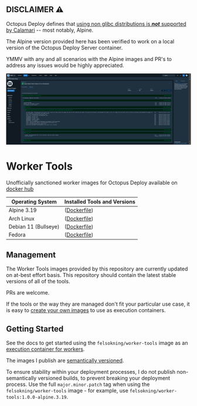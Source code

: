 ## DISCLAIMER :warning:
Octopus Deploy defines that [using non glibc distributions is _**not**_ supported by Calamari](https://octopus.com/docs/projects/steps/execution-containers-for-workers#supported-linux-distributions) -- most notably, Alpine. 

The Alpine version provided here has been verified to work on a local version of the Octopus Deploy Server container. 

YMMV with any and all scenarios with the Alpine images and PR's to address any issues would be highly appreciated.

![Proof Alpine Works for Script Process](./alpine_proof.png)

# Worker Tools

Unofficially sanctioned worker images for Octopus Deploy available on [docker hub](https://hub.docker.com/r/felsokning/worker-tools)

| Operating System         | Installed Tools and Versions                                                                                                                         |
|--------------------------|------------------------------------------------------------------------------------------------------------------------------------------------------|
| Alpine 3.19              | ([Dockerfile](https://github.com/felsokning/worker-tools/blob/main/Alpine.3.19/Dockerfile))                                                          |
| Arch Linux               | ([Dockerfile](https://github.com/felsokning/worker-tools/blob/main/Arch/Dockerfile))                                                                 |
| Debian 11 (Bullseye)     | ([Dockerfile](https://github.com/felsokning/worker-tools/blob/main/Debian.11/Dockerfile))                                                            |
| Fedora                   | ([Dockerfile](https://github.com/felsokning/worker-tools/blob/main/Fedora/Dockerfile))                                                               |

## Management

The Worker Tools images provided by this repository are currently updated on at-best effort basis. This repository should contain the latest stable versions of all of the tools.

PRs are welcome. 

If the tools or the way they are managed don't fit your particular use case, it is easy to [create your own images](https://octopus.com/docs/projects/steps/execution-containers-for-workers#which-image) to use as execution containers.

## Getting Started

See the docs to get started using the `felsokning/worker-tools` image as an [execution container for workers](https://octopus.com/docs/deployment-process/execution-containers-for-workers).

The images I publish are [semantically versioned](https://semver.org/). 

To ensure stability within your deployment processes, I do not publish non-semantically versioned builds, to prevent breaking your deployment process. Use the full `major.minor.patch` tag when using the `felsokning/worker-tools` image - for example, use `felsokning/worker-tools:1.0.0-alpine.3.19`. 

